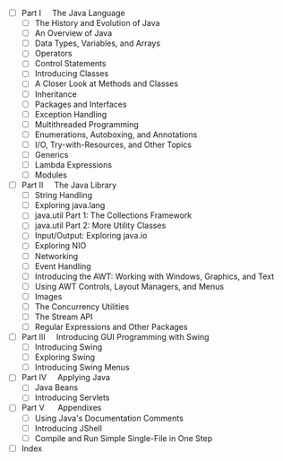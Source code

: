 + [ ] Part I&nbsp;&nbsp;&nbsp;&nbsp;&nbsp;The Java Language
  + [ ] The History and Evolution of Java
  + [ ] An Overview of Java
  + [ ] Data Types, Variables, and Arrays
  + [ ] Operators
  + [ ] Control Statements
  + [ ] Introducing Classes
  + [ ] A Closer Look at Methods and Classes
  + [ ] Inheritance
  + [ ] Packages and Interfaces
  + [ ] Exception Handling
  + [ ] Multithreaded Programming
  + [ ] Enumerations, Autoboxing, and Annotations
  + [ ] I/O, Try-with-Resources, and Other Topics
  + [ ] Generics
  + [ ] Lambda Expressions
  + [ ] Modules
+ [ ] Part II&nbsp;&nbsp;&nbsp;&nbsp;&nbsp;The Java Library
  + [ ] String Handling
  + [ ] Exploring java.lang
  + [ ] java.util Part 1: The Collections Framework
  + [ ] java.util Part 2: More Utility Classes
  + [ ] Input/Output: Exploring java.io
  + [ ] Exploring NIO
  + [ ] Networking
  + [ ] Event Handling
  + [ ] Introducing the AWT: Working with Windows, Graphics, and Text
  + [ ] Using AWT Controls, Layout Managers, and Menus
  + [ ] Images
  + [ ] The Concurrency Utilities
  + [ ] The Stream API
  + [ ] Regular Expressions and Other Packages
+ [ ] Part III&nbsp;&nbsp;&nbsp;&nbsp;&nbsp;Introducing GUI Programming with Swing
  + [ ] Introducing Swing
  + [ ] Exploring Swing
  + [ ] Introducing Swing Menus
+ [ ] Part IV&nbsp;&nbsp;&nbsp;&nbsp;&nbsp;Applying Java
  + [ ] Java Beans
  + [ ] Introducing Servlets
+ [ ] Part V &nbsp;&nbsp;&nbsp;&nbsp;&nbsp;Appendixes
  + [ ] Using Java's Documentation Comments
  + [ ] Introducing JShell
  + [ ] Compile and Run Simple Single-File in One Step
+ [ ] Index
